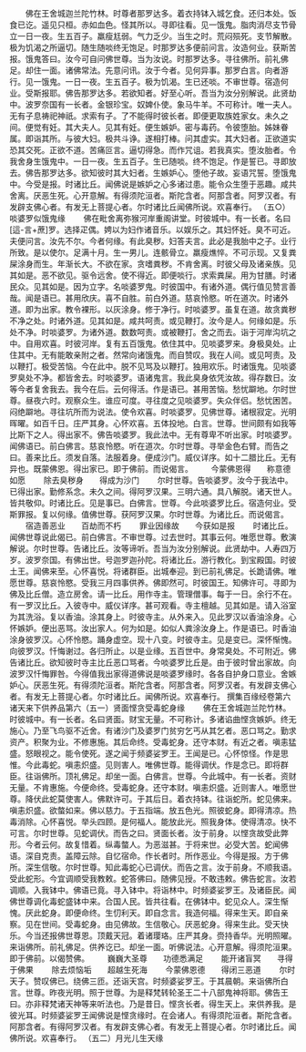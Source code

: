 <!-- { "loadSidebar": true } -->
　　佛在王舍城迦兰陀竹林。时尊者那罗达多。着衣持钵入城乞食。还归本处。饭食已讫。遥见只桓。赤如血色。怪其所以。寻即往看。见一饿鬼。脂肉消尽支节骨立一日一夜。生五百子。羸瘦尪弱。气力乏少。当生之时。荒闷殒死。支节解散。极为饥渴之所逼切。随生随啖终无饱足。时那罗达多便前问言。汝造何业。获斯苦报。饿鬼答曰。汝今可自问佛世尊。当为汝说。时那罗达多。寻往佛所。前礼佛足。却住一面。诸佛常法。先意问讯。汝于今者。见何异事。那罗白言。向者游行。见一饿鬼。一日一夜。生五百子。极为饥渴。生已还啖。不审世尊。宿造何业。受斯报耶。佛告那罗达多。若欲知者。好至心听。吾当为汝分别解说。此贤劫中。波罗奈国有一长者。金银珍宝。奴婢仆使。象马牛羊。不可称计。唯一夫人。无有子息祷祀神祇。求索有子。了不能得时彼长者。即便更取族姓家女。未久之间。便觉有妊。其大夫人。见其有妊。便生嫉妒。密与毒药。令彼堕胎。姊妹眷属。即诣其所。与彼大妇。极共斗诤。遂相打棒。问其虚实。其大妇者。正欲道实恐其交死。正欲不道。苦痛叵言。逼切得急。而作咒诅。若我真实。堕汝胎者。令我舍身生饿鬼中。一日一夜。生五百子。生已随啖。终不饱足。作是誓已。寻即放去。佛告那罗达多。欲知彼时其大妇者。生嫉妒心。堕他子故。妄语咒誓。堕饿鬼中。今受是报。时诸比丘。闻佛说是嫉妒之心多诸过患。能令众生堕于恶趣。咸共舍离。厌恶生死。心开意解。有得须陀洹者。斯陀含者。阿那含者。阿罗汉者。有发辟支佛心者。有发无上菩提心者。尔时诸比丘闻佛所说。欢喜奉行。
（五○）啖婆罗似饿鬼缘
　　佛在毗舍离弥猴河岸重阁讲堂。时彼城中。有一长者。名曰[這-言+蔗]罗。选择疋偶。娉以为妇作诸音乐。以娱乐之。其妇怀妊。臭不可近。夫便问言。汝先不尔。今者何缘。有此臭秽。妇答夫言。此必是我胎中之子。业行所致。是以使尔。足满十月。生一男儿。连骸骨立。羸瘦燋悴。不可示现。又复粪屎涂身而生。年渐长大。不欲在家。贪嗜粪秽。不肯舍离。时彼父母及诸亲族。见其如是。恶不欲见。驱令远舍。使不得近。即便啖行。求索粪屎。用为甘膳。时诸民众。见其如是。因为立字。名啖婆罗鬼。时彼国中。有诸外道。偶行值见赞言善哉。闻是语已。甚用欣庆。喜不自胜。前白外道。慈哀怜愍。听在道次。时诸外道。即为出家。教令裸形。以灰涂身。修于净行。时啖婆罗。虽复在道。故贪粪秽不净之处。时诸外道。见其如是。咸共呵责。或见鞭打。汝今是人。何缘如是。乐处不净。时啖婆罗。为诸外道。数数呵责。或被鞭打。舍之而去。诣于河岸沟坑之中。自用欢喜。时彼河岸。复有五百饿鬼。依住其中。见啖婆罗来。身极臭处。止住其中。无有能敢亲附之者。然常向诸饿鬼。而自赞叹。我在人间。或见呵责。及以鞭打。极受苦恼。今在此中。脱不见骂及以鞭打。独用欢乐。时诸饿鬼。见啖婆罗臭处不净。都皆舍去。时啖婆罗。语诸鬼言。我此臭身依凭汝故。得存数日。汝等今者复舍我去。我今在后。云何得活。作是语已。甚用苦恼。愁忧躃地。尔时世尊。昼夜六时。观察众生。谁应可度。寻往度之见啖婆罗。失众伴侣。愁忧困苦。闷绝躃地。寻往坑所而为说法。使令欢喜。时啖婆罗。见佛世尊。诸根寂定。光明晖曜。如百千日。庄严其身。心怀欢喜。五体投地。白言。世尊。世间颇有如我等比斯下之人。得出家不。佛告啖婆罗。我此法中。无有尊卑不听出家。时啖婆罗。闻佛语已。前白佛言。慈哀怜愍。听在道次。尔时世尊。寻举金色右臂。而告之曰。善来比丘。须发自落。法服着身。便成沙门。威仪详序。如十二腊比丘。无有异也。既蒙佛恩。得出家已。即于佛前。而说偈言。
　　今蒙佛恩得　　称意德如愿
　　除去臭秽身　　得成为沙门
　　尔时世尊。告啖婆罗。汝今于我法中。已得出家。勤修系念。未久之间。得阿罗汉果。三明六通。具八解脱。诸天世人。皆共敬仰。时诸比丘。见是事已。白佛言。世尊。今此啖婆罗比丘。宿造何业。受斯罪报。复以何缘。值佛世尊。获阿罗汉果。尔时世尊。为诸比丘。而说偈言。
　　宿造善恶业　　百劫而不朽
　　罪业因缘故　　今获如是报
　　时诸比丘。闻佛世尊说此偈已。前白佛言。不审世尊。过去世时。其事云何。唯愿世尊。敷演解说。尔时世尊。告诸比丘。汝等谛听。吾当为汝分别解说。此贤劫中。人寿四万岁。波罗奈国。有佛出世。号迦罗迦孙陀。将诸比丘。游行教化。到宝殿国。时彼土王。闻佛来至。心怀喜悦。将诸群臣。出城奉迎。到已前礼佛足。长跪请佛。唯愿世尊。慈哀怜愍。受我三月四事供养。佛即然可。时彼国王。知佛许可。寻即为佛及比丘僧。造立房舍。请一比丘。用作寺主。管理僧事。每于一日。余行不在。有一罗汉比丘。入彼寺中。威仪详序。甚可观看。寺主檀越。见其如是。请入浴室为其洗浴。复以香油。涂其身上。时彼寺主。从外来入。见此罗汉以香油涂身。心怀嫉妒。便出恶骂。汝出家人。何为如是。如似人粪涂汝身上。作是语已。时香油涂身彼罗汉。心怀怜愍。踊身虚空。现十八变。时彼寺主。见是变已。深怀惭愧。向彼罗汉。忏悔谢过。各归所止。以是业缘。五百世中。身常臭处。不可附近。佛告诸比丘。欲知彼时寺主比丘恶口骂者。今啖婆罗比丘是。由于彼时曾出家故。向波罗汉忏悔罪咎。今得值我出家得道佛说是啖婆罗缘时。各各自护身口意业。舍嫉妒心。厌恶生死。有得须陀洹者。斯陀含者。阿那含者。阿罗汉者。有发辟支佛心者。有发无上菩提心者。尔时诸比丘。闻佛所说。欢喜奉行。
撰集百缘经卷第六
诸天来下供养品第六（五一）贤面悭贪受毒蛇身缘
　　佛在王舍城迦兰陀竹林。时彼城中。有一长者。名曰贤面。财宝无量。不可称计。多诸谄曲悭贪嫉妒。终无施心。乃至飞鸟驱不近舍。有诸沙门及婆罗门贫穷乞丐从其乞者。恶口骂之。勤求资产。积聚为业。不修惠施。其后命终。受毒蛇身。还守本财。有近之者。嗔恚猛盛。怒眼视之。能令使死。遂之闻于频婆娑罗王。王闻是已。心怀惊怪。作是思惟。今此毒蛇。嗔恚炽盛。见则害人。唯佛世尊。能得调伏。作是念已。即将群臣。往诣佛所。顶礼佛足。却坐一面。白佛言。世尊。今此城中。有一长者。资财无量。不肯惠施。今便命终。受毒蛇身。还守本财。嗔恚炽盛。近则害人。唯愿世尊。降伏此蛇莫使害人。佛默许可。于其后日。着衣持钵。往诣蛇所。蛇见佛来。嗔恚炽盛。欲螫如来。佛以慈力。于五指端。放五色光。照彼蛇身。即得清凉。热毒消除。心怀喜悦。举头四顾。是何福人。能放此光。照我身体。使得清凉。快不可言。尔时世尊。见蛇调伏。而告之曰。贤面长者。汝于前身。以悭贪故受此弊形。今者云何。故复惜着。纵毒螫人。为恶滋甚。于将来世。必受大苦。蛇闻佛语。深自克责。盖障云除。自忆宿命。作长者时。所作恶业。今得是报。方于佛所。深生信敬。尔时世尊。知此毒蛇心已调伏。而告之言。汝于前身。不顺我语。受此蛇形。今宜调顺受我教敕。蛇答佛曰。随佛见授。不敢违敕。佛告蛇言。汝若调顺。入我钵中。佛语已竟。寻入钵中。将诣林中。时频婆娑罗王。及诸臣民。闻佛世尊调化毒蛇盛钵中来。合国人民。皆共往看。在佛钵中。蛇见众人。深生惭愧。厌此蛇身。即便命终。生忉利天。即自念言。我造何福。得来生天。即自亲察。见在世间。受毒蛇身。由见佛故。生信敬心。厌恶蛇身。得来生此。受天快乐。今当还报佛世尊恩。顶戴天冠。着诸璎珞。庄严其身。赍持香华。光明照曜。来诣佛所。前礼佛足。供养讫已。却坐一面。听佛说法。心开意解。得须陀洹果。即于佛前。以偈赞佛。
　　巍巍大圣尊　　功德悉满足
　　能开诸盲冥　　寻得于佛果
　　除去烦恼垢　　超越生死海
　　今蒙佛恩德　　得闭三恶道
　　尔时天子。赞叹佛已。绕佛三匝。还诣天宫。时频婆娑罗王。于其晨朝。来诣佛所白言。世尊。昨夜光明。照于世尊。为是释梵转轮圣王二十八部鬼神将耶。佛告王曰。亦非释梵诸天神等来听法也。乃是昔日。悭贪长者。得生天上。来供养我。是彼光耳。时频婆娑罗王闻佛说是悭贪缘时。在会诸人。有得须陀洹者。斯陀含者。阿那含者。有得阿罗汉者。有发辟支佛心者。有发无上菩提心者。尔时诸比丘。闻佛所说。欢喜奉行。
（五二）月光儿生天缘
